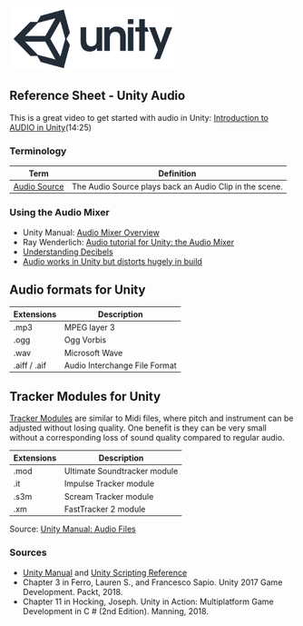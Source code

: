 

![unity logo](images/unity-logo-293w.png)

## Reference Sheet - Unity Audio 



This is a great video to get started with audio in Unity: [Introduction to AUDIO in Unity](https://www.youtube.com/watch?v=6OT43pvUyfY&ab_channel=Brackeys)(14:25)




### Terminology

Term | Definition
--- | ---
[Audio Source](https://docs.unity3d.com/Manual/class-AudioSource.html) | The Audio Source plays back an Audio Clip in the scene.




### Using the Audio Mixer

- Unity Manual: [Audio Mixer Overview](https://docs.unity3d.com/Manual/AudioMixerOverview.html)
- Ray Wenderlich: [Audio tutorial for Unity: the Audio Mixer](https://www.raywenderlich.com/532-audio-tutorial-for-unity-the-audio-mixer)
- [Understanding Decibels](https://geoffthegreygeek.com/understanding-decibels/?amp)
- [Audio works in Unity but distorts hugely in build](https://forum.unity.com/threads/audio-works-in-unity-but-distorts-hugely-in-build.572119/)




## Audio formats for Unity

Extensions | Description
--- |  ---
.mp3 | MPEG layer 3
.ogg | Ogg Vorbis	
.wav | Microsoft Wave	
.aiff / .aif | Audio Interchange File Format

## Tracker Modules for Unity

[Tracker Modules](https://docs.unity3d.com/Manual/TrackerModules.html) are similar to Midi files, where pitch and instrument can be adjusted without losing quality. One benefit is they can be very small without a corresponding loss of sound quality compared to regular audio.

Extensions | Description
--- |  ---
.mod | Ultimate Soundtracker module	
.it | Impulse Tracker module	
.s3m | Scream Tracker module	
.xm | FastTracker 2 module	

Source: [Unity Manual: Audio Files](https://docs.unity3d.com/Manual/AudioFiles.html)


### Sources
* [Unity Manual](https://docs.unity3d.com/Manual/index.html) and [Unity Scripting Reference](https://docs.unity3d.com/ScriptReference/index.html)
* Chapter 3 in Ferro, Lauren S., and Francesco Sapio. Unity 2017 Game Development. Packt, 2018.
* Chapter 11 in Hocking, Joseph. Unity in Action: Multiplatform Game Development in C # (2nd Edition). Manning, 2018. 



